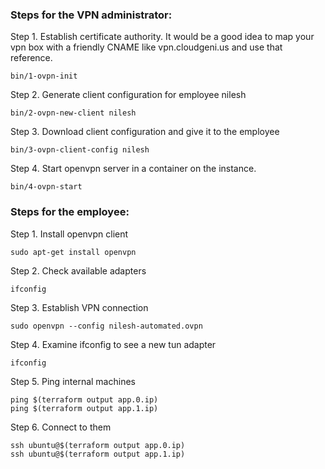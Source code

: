 ### Steps for the VPN administrator:

Step 1. Establish certificate authority. It would be a good idea to map your vpn box with a friendly CNAME like vpn.cloudgeni.us and use that reference.

    bin/1-ovpn-init

Step 2. Generate client configuration for employee nilesh

    bin/2-ovpn-new-client nilesh

Step 3. Download client configuration and give it to the employee

    bin/3-ovpn-client-config nilesh

Step 4. Start openvpn server in a container on the instance.

    bin/4-ovpn-start

### Steps for the employee:

Step 1. Install openvpn client

    sudo apt-get install openvpn

Step 2. Check available adapters

    ifconfig

Step 3. Establish VPN connection

    sudo openvpn --config nilesh-automated.ovpn

Step 4. Examine ifconfig to see a new tun adapter

    ifconfig

Step 5. Ping internal machines

    ping $(terraform output app.0.ip)
    ping $(terraform output app.1.ip)

Step 6. Connect to them

    ssh ubuntu@$(terraform output app.0.ip)
    ssh ubuntu@$(terraform output app.1.ip)
